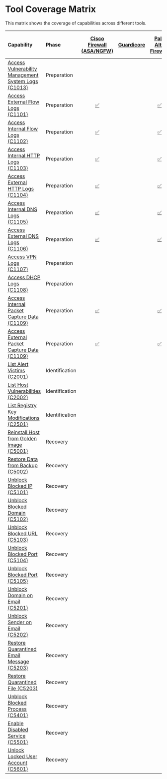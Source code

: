 # Tool Coverage Matrix

This matrix shows the coverage of capabilities across different tools.

| Capability | Phase | [Cisco Firewall (ASA/NGFW)](../tool/cisco-fw/index.md) | [Guardicore](../tool/guardicore/index.md) | [Palo Alto Firewall](../tool/palo-alto-fw/index.md) | [Rapid7 InsightVM](../tool/rapid7-insightvm/index.md) | [SentinelOne](../tool/sentinelone/index.md) | [Wiz.io](../tool/wiz/index.md) | [Zscaler Internet Access (ZIA)](../tool/zscaler-zia/index.md) |
| :--- | :--- | :---: | :---: | :---: | :---: | :---: | :---: | :---: |
| [Access Vulnerability Management System Logs (C1013)](C1013.md) | Preparation |  |  |  | [:white_check_mark:](../tool/rapid7-insightvm/C1013.md) | [:white_check_mark:](../tool/sentinelone/C1013.md) |  |  |
| [Access External Flow Logs (C1101)](C1101.md) | Preparation | [:white_check_mark:](../tool/cisco-fw/C1101.md) |  | [:white_check_mark:](../tool/palo-alto-fw/C1101.md) |  |  |  |  |
| [Access Internal Flow Logs (C1102)](C1102.md) | Preparation | [:white_check_mark:](../tool/cisco-fw/C1102.md) |  | [:white_check_mark:](../tool/palo-alto-fw/C1102.md) |  |  |  |  |
| [Access Internal HTTP Logs (C1103)](C1103.md) | Preparation | [:white_check_mark:](../tool/cisco-fw/C1103.md) |  | [:white_check_mark:](../tool/palo-alto-fw/C1103.md) |  | [:white_check_mark:](../tool/sentinelone/C1103.md) |  |  |
| [Access External HTTP Logs (C1104)](C1104.md) | Preparation | [:white_check_mark:](../tool/cisco-fw/C1104.md) |  | [:white_check_mark:](../tool/palo-alto-fw/C1104.md) |  | [:white_check_mark:](../tool/sentinelone/C1104.md) |  | [:white_check_mark:](../tool/zscaler-zia/C1104.md) |
| [Access Internal DNS Logs (C1105)](C1105.md) | Preparation | [:white_check_mark:](../tool/cisco-fw/C1105.md) |  | [:white_check_mark:](../tool/palo-alto-fw/C1105.md) |  | [:white_check_mark:](../tool/sentinelone/C1105.md) |  |  |
| [Access External DNS Logs (C1106)](C1106.md) | Preparation | [:white_check_mark:](../tool/cisco-fw/C1106.md) |  | [:white_check_mark:](../tool/palo-alto-fw/C1106.md) |  | [:white_check_mark:](../tool/sentinelone/C1106.md) |  | [:white_check_mark:](../tool/zscaler-zia/C1106.md) |
| [Access VPN Logs (C1107)](C1107.md) | Preparation |  |  |  |  |  |  |  |
| [Access DHCP Logs (C1108)](C1108.md) | Preparation |  |  |  |  |  |  |  |
| [Access Internal Packet Capture Data (C1109)](C1109.md) | Preparation | [:white_check_mark:](../tool/cisco-fw/C1109.md) |  | [:white_check_mark:](../tool/palo-alto-fw/C1109.md) |  |  |  |  |
| [Access External Packet Capture Data (C1109)](C1109.md) | Preparation | [:white_check_mark:](../tool/cisco-fw/C1109.md) |  | [:white_check_mark:](../tool/palo-alto-fw/C1109.md) |  |  |  |  |
| [List Alert Victims (C2001)](C2001.md) | Identification |  |  |  |  | [:white_check_mark:](../tool/sentinelone/C2001.md) |  |  |
| [List Host Vulnerabilities (C2002)](C2002.md) | Identification |  |  |  | [:white_check_mark:](../tool/rapid7-insightvm/C2002.md) | [:white_check_mark:](../tool/sentinelone/C2002.md) | [:white_check_mark:](../tool/wiz/C2002.md) |  |
| [List Registry Key Modifications (C2501)](C2501.md) | Identification |  |  |  |  | [:white_check_mark:](../tool/sentinelone/C2501.md) |  |  |
| [Reinstall Host from Golden Image (C5001)](C5001.md) | Recovery |  |  |  |  |  |  |  |
| [Restore Data from Backup (C5002)](C5002.md) | Recovery |  |  |  |  |  |  |  |
| [Unblock Blocked IP (C5101)](C5101.md) | Recovery |  |  |  |  |  |  |  |
| [Unblock Blocked Domain (C5102)](C5102.md) | Recovery |  |  |  |  |  |  |  |
| [Unblock Blocked URL (C5103)](C5103.md) | Recovery |  |  |  |  |  |  |  |
| [Unblock Blocked Port (C5104)](C5104.md) | Recovery |  |  |  |  |  |  |  |
| [Unblock Blocked Port (C5105)](C5105.md) | Recovery |  |  |  |  |  |  |  |
| [Unblock Domain on Email (C5201)](C5201.md) | Recovery |  |  |  |  |  |  |  |
| [Unblock Sender on Email (C5202)](C5202.md) | Recovery |  |  |  |  |  |  |  |
| [Restore Quarantined Email Message (C5203)](C5203.md) | Recovery |  |  |  |  |  |  |  |
| [Restore Quarantined File (C5203)](C5203.md) | Recovery |  |  |  |  |  |  |  |
| [Unblock Blocked Process (C5401)](C5401.md) | Recovery |  |  |  |  |  |  |  |
| [Enable Disabled Service (C5501)](C5501.md) | Recovery |  |  |  |  |  |  |  |
| [Unlock Locked User Account (C5601)](C5601.md) | Recovery |  |  |  |  |  |  |  |